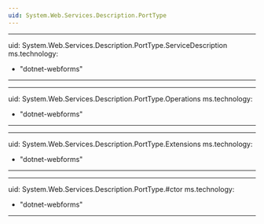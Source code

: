 ```yaml
---
uid: System.Web.Services.Description.PortType
---
```


---
uid: System.Web.Services.Description.PortType.ServiceDescription
ms.technology: 
  - "dotnet-webforms"
---

---
uid: System.Web.Services.Description.PortType.Operations
ms.technology: 
  - "dotnet-webforms"
---

---
uid: System.Web.Services.Description.PortType.Extensions
ms.technology: 
  - "dotnet-webforms"
---

---
uid: System.Web.Services.Description.PortType.#ctor
ms.technology: 
  - "dotnet-webforms"
---
